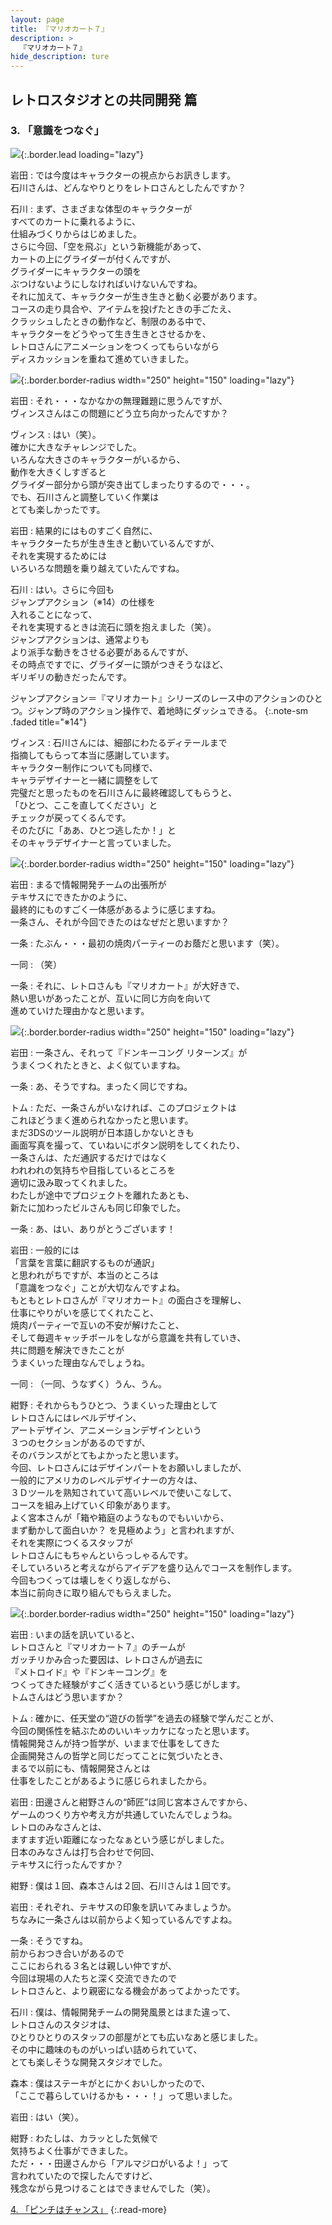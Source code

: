 ```yaml
---
layout: page
title: 『マリオカート７』
description: >
  『マリオカート７』
hide_description: ture
---
```


## レトロスタジオとの共同開発 篇

### 3. 「意識をつなぐ」

![](/interviews/jp/3ds/amkj/vol1/img/mainvisual3.jpg){:.border.lead loading="lazy"}

岩田
: では今度はキャラクターの視点からお訊きします。<br>石川さんは、どんなやりとりをレトロさんとしたんですか？ 

石川
: まず、さまざまな体型のキャラクターが<br>すべてのカートに乗れるように、<br>仕組みづくりからはじめました。<br>さらに今回、「空を飛ぶ」という新機能があって、<br>カートの上にグライダーが付くんですが、<br>グライダーにキャラクターの頭を<br>ぶつけないようにしなければいけないんですね。<br>それに加えて、キャラクターが生き生きと動く必要があります。<br>コースの走り具合や、アイテムを投げたときの手ごたえ、<br>クラッシュしたときの動作など、制限のある中で、<br>キャラクターをどうやって生き生きとさせるかを、<br>レトロさんにアニメーションをつくってもらいながら<br>ディスカッションを重ねて進めていきました。

![](/interviews/jp/3ds/amkj/vol1/img/photo13.jpg){:.border.border-radius width="250" height="150"  loading="lazy"}

岩田
: それ・・・なかなかの無理難題に思うんですが、<br>ヴィンスさんはこの問題にどう立ち向かったんですか？

ヴィンス
: はい（笑）。<br>確かに大きなチャレンジでした。<br>いろんな大きさのキャラクターがいるから、<br>動作を大きくしすぎると<br>グライダー部分から頭が突き出てしまったりするので・・・。<br>でも、石川さんと調整していく作業は<br>とても楽しかったです。

岩田
: 結果的にはものすごく自然に、<br>キャラクターたちが生き生きと動いているんですが、<br>それを実現するためには<br>いろいろな問題を乗り越えていたんですね。

石川
: はい。さらに今回も<br>ジャンプアクション（※14）の仕様を<br>入れることになって、<br>それを実現するときは流石に頭を抱えました（笑）。<br>ジャンプアクションは、通常よりも<br>より派手な動きをさせる必要があるんですが、<br>その時点ですでに、グライダーに頭がつきそうなほど、<br>ギリギリの動きだったんです。


ジャンプアクション＝『マリオカート』シリーズのレース中のアクションのひとつ。ジャンプ時のアクション操作で、着地時にダッシュできる。
{:.note-sm .faded title="※14"}

ヴィンス
: 石川さんには、細部にわたるディテールまで<br>指摘してもらって本当に感謝しています。<br>キャラクター制作についても同様で、<br>キャラデザイナーと一緒に調整をして<br>完璧だと思ったものを石川さんに最終確認してもらうと、<br>「ひとつ、ここを直してください」と<br>チェックが戻ってくるんです。<br>そのたびに「ああ、ひとつ逃したか！」と<br>そのキャラデザイナーと言っていました。

![](/interviews/jp/3ds/amkj/vol1/img/photo14.jpg){:.border.border-radius width="250" height="150"  loading="lazy"}

岩田
: まるで情報開発チームの出張所が<br>テキサスにできたかのように、<br>最終的にものすごく一体感があるように感じますね。<br>一条さん、それが今回できたのはなぜだと思いますか？

一条
: たぶん・・・最初の焼肉パーティーのお蔭だと思います（笑）。

一同
: （笑）

一条
: それに、レトロさんも『マリオカート』が大好きで、<br>熱い思いがあったことが、互いに同じ方向を向いて<br>進めていけた理由かなと思います。

![](/interviews/jp/3ds/amkj/vol1/img/photo15.jpg){:.border.border-radius width="250" height="150"  loading="lazy"}

岩田
: 一条さん、それって『ドンキーコング リターンズ』が<br>うまくつくれたときと、よく似ていますね。

一条
: あ、そうですね。まったく同じですね。

トム
: ただ、一条さんがいなければ、このプロジェクトは<br>これほどうまく進められなかったと思います。<br>まだ3DSのツール説明が日本語しかないときも<br>画面写真を撮って、ていねいにボタン説明をしてくれたり、<br>一条さんは、ただ通訳するだけではなく<br>われわれの気持ちや目指しているところを<br>適切に汲み取ってくれました。<br>わたしが途中でプロジェクトを離れたあとも、<br>新たに加わったビルさんも同じ印象でした。

一条
: あ、はい、ありがとうございます！

岩田
: 一般的には<br>「言葉を言葉に翻訳するものが通訳」<br>と思われがちですが、本当のところは<br>「意識をつなぐ」ことが大切なんですよね。<br>もともとレトロさんが『マリオカート』の面白さを理解し、<br>仕事にやりがいを感じてくれたこと、<br>焼肉パーティーで互いの不安が解けたこと、<br>そして毎週キャッチボールをしながら意識を共有していき、<br>共に問題を解決できたことが<br>うまくいった理由なんでしょうね。

一同
: （一同、うなずく）うん、うん。

紺野
: それからもうひとつ、うまくいった理由として<br>レトロさんにはレベルデザイン、<br>アートデザイン、アニメーションデザインという<br>３つのセクションがあるのですが、<br>そのバランスがとてもよかったと思います。<br>今回、レトロさんにはデザインパートをお願いしましたが、<br>一般的にアメリカのレベルデザイナーの方々は、<br>３Ｄツールを熟知されていて高いレベルで使いこなして、<br>コースを組み上げていく印象があります。<br>よく宮本さんが「箱や箱庭のようなものでもいいから、<br>まず動かして面白いか？ を見極めよう」と言われますが、<br>それを実際につくるスタッフが<br>レトロさんにもちゃんといらっしゃるんです。<br>そしていろいろと考えながらアイデアを盛り込んでコースを制作します。<br>今回もつくっては壊しをくり返しながら、<br>本当に前向きに取り組んでもらえました。

![](/interviews/jp/3ds/amkj/vol1/img/photo16.jpg){:.border.border-radius width="250" height="150"  loading="lazy"}

岩田
: いまの話を訊いていると、<br>レトロさんと『マリオカート７』のチームが<br>ガッチリかみ合った要因は、レトロさんが過去に<br>『メトロイド』や『ドンキーコング』を<br>つくってきた経験がすごく活きているという感じがします。<br>トムさんはどう思いますか？

トム
: 確かに、任天堂の“遊びの哲学”を過去の経験で学んだことが、<br>今回の関係性を結ぶためのいいキッカケになったと思います。<br>情報開発さんが持つ哲学が、いままで仕事をしてきた<br>企画開発さんの哲学と同じだってことに気づいたとき、<br>まるで以前にも、情報開発さんとは<br>仕事をしたことがあるように感じられましたから。

岩田
: 田邊さんと紺野さんの“師匠”は同じ宮本さんですから、<br>ゲームのつくり方や考え方が共通していたんでしょうね。<br>レトロのみなさんとは、<br>ますます近い距離になったなぁという感じがしました。<br>日本のみなさんは打ち合わせで何回、<br>テキサスに行ったんですか？ 

紺野
: 僕は１回、森本さんは２回、石川さんは１回です。

岩田
: それぞれ、テキサスの印象を訊いてみましょうか。<br>ちなみに一条さんは以前からよく知っているんですよね。

一条
: そうですね。<br>前からおつき合いがあるので<br>ここにおられる３名とは親しい仲ですが、<br>今回は現場の人たちと深く交流できたので<br>レトロさんと、より親密になる機会があってよかったです。

石川
: 僕は、情報開発チームの開発風景とはまた違って、<br>レトロさんのスタジオは、<br>ひとりひとりのスタッフの部屋がとても広いなあと感じました。<br>その中に趣味のものがいっぱい詰められていて、<br>とても楽しそうな開発スタジオでした。

森本
: 僕はステーキがとにかくおいしかったので、<br>「ここで暮らしていけるかも・・・！」って思いました。

岩田
: はい（笑）。

紺野
: わたしは、カラッとした気候で<br>気持ちよく仕事ができました。<br>ただ・・・田邊さんから「アルマジロがいるよ！」って<br>言われていたので探したんですけど、<br>残念ながら見つけることはできませんでした（笑）。



[4. 「ピンチはチャンス」](4.md)
{:.read-more}
